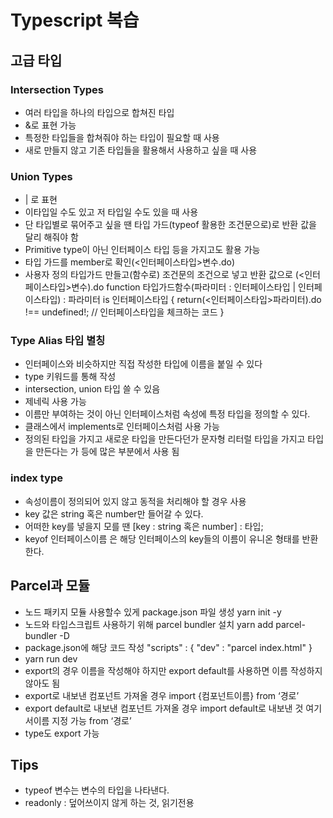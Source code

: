 # Typescript 복습

## 고급 타입

### Intersection Types

- 여러 타입을 하나의 타입으로 합쳐진 타입
- &로 표현 가능
- 특정한 타입들을 합쳐줘야 하는 타입이 필요할 때 사용
- 새로 만들지 않고 기존 타입들을 활용해서 사용하고 싶을 때 사용

### Union Types

- | 로 표현
- 이타입일 수도 있고 저 타입일 수도 있을 때 사용
- 단 타입별로 묶어주고 싶을 땐 타입 가드(typeof 활용한 조건문으로)로 반환 값을 달리 해줘야 함
- Primitive type이 아닌 인터페이스 타입 등을 가지고도 활용 가능
- 타입 가드를 member로 확인(<인터페이스타입>변수.do)
- 사용자 정의 타입가드 만들고(함수로) 조건문의 조건으로 넣고 반환 값으로 (<인터페이스타입>변수).do
  function 타입가드함수(파라미터 : 인터페이스타입 | 인터페이스타입) : 파라미터 is 인터페이스타입 {
  return(<인터페이스타입>파라미터).do !== undefined!; // 인터페이스타입을 체크하는 코드
  }

### Type Alias 타입 별칭

- 인터페이스와 비슷하지만 직접 작성한 타입에 이름을 붙일 수 있다
- type 키워드를 통해 작성
- intersection, union 타입 쓸 수 있음
- 제네릭 사용 가능
- 이름만 부여하는 것이 아닌 인터페이스처럼 속성에 특정 타입을 정의할 수 있다.
- 클래스에서 implements로 인터페이스처럼 사용 가능
- 정의된 타입을 가지고 새로운 타입을 만든다던가 문자형 리터럴 타입을 가지고 타입을 만든다는 가 등에 많은 부분에서 사용 됨

### index type

- 속성이름이 정의되어 있지 않고 동적을 처리해야 할 경우 사용
- key 값은 string 혹은 number만 들어갈 수 있다.
- 어떠한 key를 넣을지 모를 땐 [key : string 혹은 number] : 타입;
- keyof 인터페이스이름 은 해당 인터페이스의 key들의 이름이 유니온 형태를 반환한다.

## Parcel과 모듈

- 노드 패키지 모듈 사용할수 있게 package.json 파일 생성 yarn init -y
- 노드와 타입스크립트 사용하기 위해 parcel bundler 설치 yarn add parcel-bundler -D
- package.json에 해당 코드 작성
  "scripts" : {
  "dev" : "parcel index.html"
  }
- yarn run dev
- export의 경우 이름을 작성해야 하지만 export default를 사용하면 이름 작성하지 않아도 됨
- export로 내보낸 컴포넌트 가져올 경우 import {컴포넌트이름} from ‘경로’
- export default로 내보낸 컴포넌트 가져올 경우
  import default로 내보낸 것 여기서이름 지정 가능 from ‘경로’
- type도 export 가능

## Tips

- typeof 변수는 변수의 타입을 나타낸다.
- readonly : 덮어쓰이지 않게 하는 것, 읽기전용
